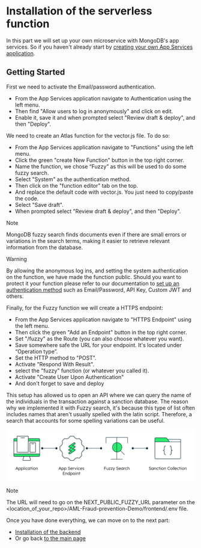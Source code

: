 # Installation of the serverless function

In this part we will set up your own microservice with MongoDB's app services. So if you haven't already start by [creating your own App Services application](https://www.mongodb.com/docs/atlas/app-services/apps/create/).

## Getting Started

First we need to activate the Email/password authentication.
- From the App Services application navigate to Authentication using the left menu.
- Then find "Allow users to log in anonymously" and click on edit.
- Enable it, save it and when prompted select "Review draft & deploy", and then "Deploy".

We need to create an Atlas function for the vector.js file. To do so:
- From the App Services application navigate to "Functions" using the left menu.
- Click the green "create New Function" button in the top right corner.
- Name the function, we chose “Fuzzy” as this will be used to do some fuzzy search.
- Select "System" as the authentication method.
- Then click on the "function editor" tab on the top.
- And replace the default code with vector.js. You just need to copy/paste the code.
- Select "Save draft". 
- When prompted select "Review draft & deploy", and then "Deploy".

> [!Note]
> MongoDB fuzzy search finds documents even if there are small errors or variations in the search terms, making it easier to retrieve relevant information from the database.

> [!Warning]
> By allowing the anonymous log ins, and setting the system authentication on the function, we have made the function public. Should you want to protect it your function please refer to our documentation to [set up an authentication method](https://www.mongodb.com/docs/atlas/app-services/authentication/) such as Email/Password, API Key, Custom JWT and others.

Finally, for the Fuzzy function we will create a HTTPS endpoint:
- From the App Services application navigate to "HTTPS Endpoint" using the left menu.
- Then click the green "Add an Endpoint" button in the top right corner.
- Set "/fuzzy" as the Route (you can also choose whatever you want).
- Save somewhere safe the URL for your endpoint. It's located under “Operation type”.
- Set the HTTP method to "POST".
- Activate "Respond With Result".
- select the "fuzzy" function (or whatever you called it).
- Activate "Create User Upon Authentication"
- And don't forget to save and deploy

This setup has allowed us to open an API where we can query the name of the individuals in the transaction against a sanction database. The reason why we implemented it with Fuzzy search, it's because this type of list often includes names that aren't usually spelled with the latin script. Therefore, a search that accounts for some spelling variations can be useful.

![image](./AtlasEndpoint.png)

> [!Note]
> The URL will need to go on the NEXT_PUBLIC_FUZZY_URL parameter on the <location_of_your_repo>/AML-Fraud-prevention-Demo/frontend/.env file.

Once you have done everything, we can move on to the next part:
- [Installation of the backend](../backend/)
- Or go back [to the main page](../)